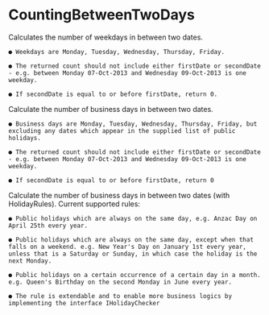 # CountingBetweenTwoDays

Calculates the number of weekdays in between two dates.
	
	● Weekdays are Monday, Tuesday, Wednesday, Thursday, Friday.
	
	● The returned count should not include either firstDate or secondDate - e.g. between Monday 07-Oct-2013 and Wednesday 09-Oct-2013 is one weekday.
	
	● If secondDate is equal to or before firstDate, return 0.
	
	

Calculate the number of business days in between two dates.

	● Business days are Monday, Tuesday, Wednesday, Thursday, Friday, but excluding any dates which appear in the supplied list of public holidays.
	
	● The returned count should not include either firstDate or secondDate - e.g. between Monday 07-Oct-2013 and Wednesday 09-Oct-2013 is one weekday.
	
	● If secondDate is equal to or before firstDate, return 0


Calculate the number of business days in between two dates (with HolidayRules). Current supported rules:

	● Public holidays which are always on the same day, e.g. Anzac Day on April 25th every year.
	
	● Public holidays which are always on the same day, except when that falls on a weekend. e.g. New Year's Day on January 1st every year, unless that is a Saturday or Sunday, in which case the holiday is the next Monday.
	
	● Public holidays on a certain occurrence of a certain day in a month. e.g. Queen's Birthday on the second Monday in June every year.
	
	● The rule is extendable and to enable more business logics by implementing the interface IHolidayChecker 
